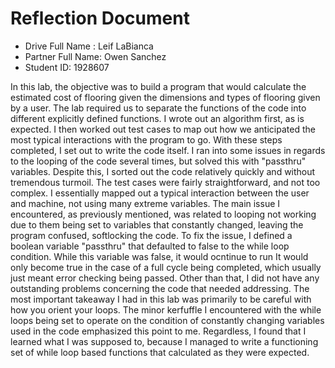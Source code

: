 # Reflection Document

* Drive Full Name  : Leif LaBianca
* Partner Full Name: Owen Sanchez
* Student ID: 1928607

In this lab, the objective was to build a program that would calculate the estimated cost of flooring given the dimensions and types of flooring given by a user.
The lab required us to separate the functions of the code into different explicitly defined functions.
I wrote out an algorithm first, as is expected. I then worked out test cases to map out how we anticipated the most typical interactions with the program to go.
With these steps completed, I set out to write the code itself. I ran into some issues in regards to the looping of the code several times, but solved this with "passthru" variables.
Despite this, I sorted out the code relatively quickly and without tremendous turmoil.
The test cases were fairly straightforward, and not too complex. I essentially mapped out a typical interaction between the user and machine, not using many extreme variables.
The main issue I encountered, as previously mentioned, was related to looping not working due to them being set to variables that constantly changed, leaving the program confused, softlocking the code.
To fix the issue, I defined a boolean variable "passthru" that defaulted to false to the while loop condition. While this variable was false, it would ocntinue to run
It would only become true in the case of a full cycle being completed, which usually just meant error checking being passed.
Other than that, I did not have any outstanding problems concerning the code that needed addressing.
The most important takeaway I had in this lab was primarily to be careful with how you orient your loops.
The minor kerfuffle I encountered with the while loops being set to operate on the condition of constantly changing variables used in the code emphasized this point to me.
Regardless, I found that I learned what I was supposed to, because I managed to write a functioning set of while loop based functions that calculated as they were expected.


